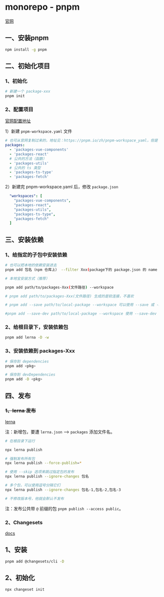 # monorepo - pnpm

[官网](https://pnpm.io/zh/)

## 一、安装pnpm

```bash
npm install -g pnpm
```

## 二、初始化项目

### 1、初始化

```bash
# 新建一个 package-xxx
pnpm init
```

### 2、配置项目

[官网配置地址](https://pnpm.io/zh/pnpm-workspace_yaml)

1）新建 `pnpm-workspace.yaml` 文件

```yaml
# 也可从官网复制过来的，地址见：https://pnpm.io/zh/pnpm-workspace_yaml，但是 我习惯把组件写到 packages 下 
packages:
  - 'packages-vue-components'
  - 'packages-react'
  # 公共的方法（函数）
  - 'packages-utils'
  # 公共的 ts 类型
  - 'packages-ts-type'
  - 'packages-fetch'
```

2）新建完 pnpm-workspace.yaml 后，修改 `package.json`

```yaml
  "workspaces": [
    "packages-vue-components",
    "packages-react",
    "packages-utils",
    "packages-ts-type",
    "packages-fetch"
  ]
```

## 三、安装依赖

### 1、给指定的子包中安装依赖

```bash
# 也可以把本地的依赖安装进去
pnpm add 包名（npm 仓库上） --filter Xxx(package下的 package.json 的 name 字段)

# 本地宝安装方式（推荐）

pnpm add path/to/packages-Xxx(文件路径) --workspace

# pnpm add path/to/packages-Xxx(文件路径) 生成的是软连接，不喜欢

# pnpm add --save path/to/local-package --workspace 可以使用 --save 或 -S 选项将包添加到 dependencies

#pnpm add --save-dev path/to/local-package --workspace 使用 --save-dev 或 -D 将其添加到 devDependencies
```

### 2、给根目录下，安装依赖包

```bash
pnpm add lerna -D -w
```

### 3、安装依赖到 packages-Xxx

```bash
# 保存到 dependencies
pnpm add <pkg>

# 保存到 devDependencies
pnpm add -D <pkg>
```

## 四、发布

### <del>1、lerna 发布</del>

[lerna](https://lerna.nodejs.cn/)

注：新增包，要遭 `lerna.json` ——> `packages` 添加文件名。

```bash
# 在根目录下运行

npx lerna publish

# 强制发布所有包
npx lerna publish --force-publish=*

# 使用 --skip 选项来跳过指定包的发布 
npx lerna publish --ignore-changes 包名

# 多个包，可以使用逗号分隔它们
npx lerna publish --ignore-changes 包名-1,包名-2,包名-3

# 不修改版本号，他就会默认不发布
```

注：发布公共带 `@` 前缀的包 `pnpm publish --access public`。

### 2、Changesets

[docs](https://pnpm.io/zh/using-changesets)

## 1、安装

```bash
pnpm add @changesets/cli -D
```

## 2、初始化

```bash
npx changeset init
```
